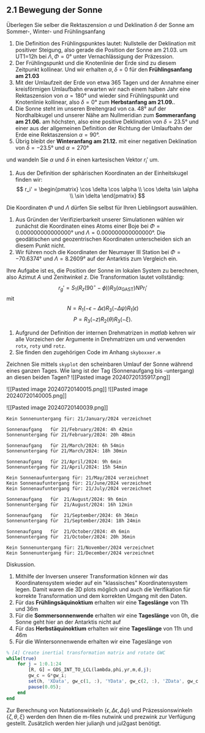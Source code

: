 ## 2.1 Bewegung der Sonne

Überlegen Sie selber die Rektaszension $\alpha$ und Deklination $\delta$ der Sonne am Sommer-, Winter- und Frühlingsanfang

1. Die Definition des Frühlingspunktes lautet: Nullstelle der Deklination mit positiver Steigung, also gerade die Position der Sonne am 21.03. um UT1=12h bei $\Lambda,\Phi=0°$ unter Vernachlässigung der Präzession. 
2. Der Frühlingspunkt und die Knotenlinie der Erde sind zu diesem Zeitpunkt kollinear. Und wir erhalten $\alpha, \delta=0$ für den **Frühlingsanfang am 21.03**
3. Mit der Umlaufzeit der Erde von etwa 365 Tagen und der Annahme einer kreisförmigen Umlaufbahn erwarten wir nach einem halben Jahr eine Rektaszension von $\alpha=180°$ und wieder sind Frühlingspunkt und Knotenlinie kollinear, also $\delta=0°$ zum **Herbstanfang am 21.09.**.
4. Die Sonne steht im unseren Breitengrad von ca. 48° auf der Nordhalbkugel und unserer Nähe am Nullmeridian zum **Sommeranfang am 21.06.** am höchsten, also eine positive Deklination von $\delta=23.5°$ und einer aus der allgemeinen Definition der Richtung der Umlaufbahn der Erde eine Rektaszension $\alpha=90°$.
5. Übrig bleibt der **Winteranfang am 21.12.** mit einer negativen Deklination von $\delta=-23.5°$ und $\alpha=270°$

und wandeln Sie $\alpha$ und $\delta$ in einen kartesischen Vektor $r_i'$ um. 

1. Aus der Definition der sphärischen Koordinaten an der Einheitskugel finden wir:
$$
r_i' = \begin{pmatrix}
\cos \delta \cos \alpha \\
\cos \delta \sin \alpha \\
\sin \delta
\end{pmatrix}
$$

Die Koordinaten $\Phi$ und $\Lambda$ dürfen Sie selbst für Ihren Lieblingsort auswählen. 

1. Aus Gründen der Verifizierbarkeit unserer Simulationen wählen wir zunächst die Koordinaten eines Atoms einer Boje bei $\Phi=0.000000000000000°$ und $\Lambda=0.000000000000000°$. Die geodätischen und geozentrischen Koordinaten unterscheiden sich an diesem Punkt nicht. 
2. Wir führen noch die Koordinaten der Neumayer III Station bei $\Phi=-70.6374°$ und $\Lambda=8.2609°$ auf der Antarktis zum Vergleich ein.

Ihre Aufgabe ist es, die Position der Sonne im lokalen System zu berechnen, also Azimut $A$ und Zenitwinkel $z$. Die Transformation lautet vollständig:
$$ r_g' = S_1 (R_z(90^\circ - \phi)) R_3 (\alpha_{\text{GAST}}) N P r_i' $$
mit
$$ N = R_1 (-\epsilon - \Delta \epsilon) R_3 (-\Delta \psi) R_1 (\epsilon) $$
$$ P = R_3 (-z) R_2 (\theta) R_3 (-\xi) . $$
1. Aufgrund der Definition der internen Drehmatrizen in *matlab* kehren wir alle Vorzeichen der Argumente in Drehmatrizen um und verwenden `rotx`, `roty` und `rotz`.
2. Sie finden den zugehörigen Code im Anhang `skyboxxer.m`

Zeichnen Sie mittels `skyplot` den scheinbaren Umlauf der Sonne während eines ganzen Tages. Wie lang ist der Tag (Sonnenaufgang bis -untergang) an diesen beiden Tagen?
![[Pasted image 20240720135917.png]]

![[Pasted image 20240720140015.png]]
![[Pasted image 20240720140005.png]]

![[Pasted image 20240720140039.png]]


```
Kein Sonnenuntergang für: 21/January/2024 verzeichnet

Sonnenaufgang   für 21/February/2024: 4h 42min
Sonnenuntergang für 21/February/2024: 20h 48min

Sonnenaufgang   für 21/March/2024: 6h 54min
Sonnenuntergang für 21/March/2024: 18h 30min

Sonnenaufgang   für 21/April/2024: 9h 6min
Sonnenuntergang für 21/April/2024: 15h 54min

Kein Sonnenaufuntergang für: 21/May/2024 verzeichnet
Kein Sonnenaufuntergang für: 21/June/2024 verzeichnet
Kein Sonnenaufuntergang für: 21/July/2024 verzeichnet

Sonnenaufgang   für  21/August/2024: 9h 6min
Sonnenuntergang für  21/August/2024: 16h 12min

Sonnenaufgang   für  21/September/2024: 6h 36min
Sonnenuntergang für  21/September/2024: 18h 24min

Sonnenaufgang   für  21/October/2024: 4h 6min
Sonnenuntergang für  21/October/2024: 20h 36min

Kein Sonnenuntergang für: 21/November/2024 verzeichnet
Kein Sonnenuntergang für: 21/December/2024 verzeichnet
```

Diskussion.

1. Mithilfe der Inversen unserer Transformation können wir das Koordinatensystem wieder auf ein "klassisches" Koordinatensystem legen. Damit waren die 3D plots möglich und auch die Verifikation für korrekte Transformation und dem korrekten Umgang mit den Daten.
2. Für das **Frühlingsäquinoktium** erhalten wir eine **Tageslänge** von 11h und 36m
3. Für die **Sommersonnenwende** erhalten wir eine **Tageslänge** von 0h, die Sonne geht hier an der Antarktis nicht auf
4. Für das **Herbstäquinoktium** erhalten wir eine **Tageslänge** von 11h und 46m
5. Für die Wintersonnenwende erhalten wir eine Tageslänge von 
```octave
% [4] Create inertial transformation matrix and rotate GWC
while(true)
	for j = 1:0.1:24
		[R, G] = GDS_INT_TO_LCL(lambda,phi,yr,m,d,j);
		gw_c = G*gw_i;
		set(h, 'XData', gw_c(1, :), 'YData', gw_c(2, :), 'ZData', gw_c(3, :));
		pause(0.05);
	end
end
```
Zur Berechnung von Nutationswinkeln $\{\epsilon, \Delta \epsilon, \Delta \psi\}$ und Präzessionswinkeln $\{\zeta, \theta, \xi\}$ werden den Ihnen die m-files nutwink und prezwink zur Verfügung gestellt. Zusätzlich werden hier julianjh und jul2gast benötigt.
